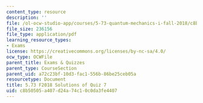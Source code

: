 ```yaml
---
content_type: resource
description: ''
file: /ol-ocw-studio-app/courses/5-73-quantum-mechanics-i-fall-2018/c8b50505a407d24a74c10c0da3fe4407_MIT5_73F18_quiz7_soln.pdf
file_size: 236156
file_type: application/pdf
learning_resource_types:
- Exams
license: https://creativecommons.org/licenses/by-nc-sa/4.0/
ocw_type: OCWFile
parent_title: Exams & Quizzes
parent_type: CourseSection
parent_uid: a72c23bf-10d3-fac1-556b-86be25ceb05a
resourcetype: Document
title: 5.73 F2018 Solutions of Quiz 7
uid: c8b50505-a407-d24a-74c1-0c0da3fe4407
---
```

